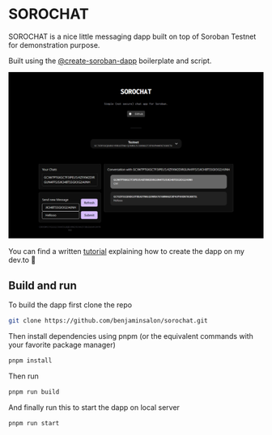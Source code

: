 # SOROCHAT

SOROCHAT is a nice little messaging dapp built on top of Soroban Testnet for demonstration purpose.

Built using the [@create-soroban-dapp](https://github.com/paltalabs/create-soroban-dapp/) boilerplate and script.

![Preview](image.png)

You can find a written [tutorial](https://dev.to/benjaminsalon/sorochat-how-to-build-a-simple-chat-dapp-using-create-soroban-dapp-295l) explaining how to create the dapp on my dev.to 🚀
## Build and run

To build the dapp first clone the repo

```bash
git clone https://github.com/benjaminsalon/sorochat.git
```

Then install dependencies using pnpm (or the equivalent commands with your favorite package manager)
```bash
pnpm install
```

Then run

```bash 
pnpm run build
```

And finally run this to start the dapp on local server
```bash
pnpm run start
```